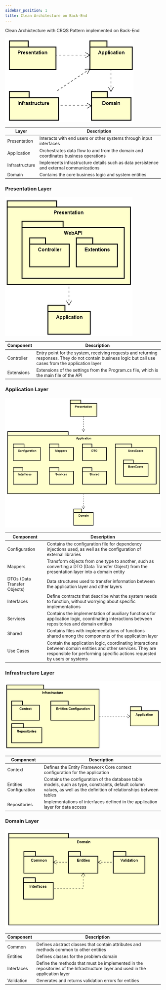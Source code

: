 ```yaml
---
sidebar_position: 1
title: Clean Architecture on Back-End
---
```


Clean Archictecture with CRQS Pattern implemented on Back-End

![alt text](Overview.png)

|Layer| Description    |
|------|--------------|
|Presentation|Interacts with end users or other systems through input interfaces|
|Application|Orchestrates data flow to and from the domain and coordinates business operations|
|Infrastructure|Implements infrastructure details such as data persistence and external communications|
|Domain|Contains the core business logic and system entities|

### Presentation Layer

![alt text](persentation.png)

|Component| Description    |
|------|--------------|
|Controller|Entry point for the system, receiving requests and returning responses. They do not contain business logic but call use cases from the application layer|
|Extensions|Extensions of the settings from the Program.cs file, which is the main file of the API|

### Application Layer

![alt text](application.png)

|Component| Description    |
|------|--------------|
|Configuration|Contains the configuration file for dependency injections used, as well as the configuration of external libraries|
|Mappers|Transform objects from one type to another, such as converting a DTO (Data Transfer Object) from the presentation layer into a domain entity|
|DTOs (Data Transfer Objects)| Data structures used to transfer information between the application layer and other layers|
|Interfaces|Define contracts that describe what the system needs to function, without worrying about specific implementations|
|Services|Contains the implementation of auxiliary functions for application logic, coordinating interactions between repositories and domain entities|
|Shared|Contains files with implementations of functions shared among the components of the application layer|
|Use Cases|Contain the application logic, coordinating interactions between domain entities and other services. They are responsible for performing specific actions requested by users or systems|

### Infrastructure Layer

![alt text](infrastruture.png)

|Component| Description    |
|------|--------------|
|Context|Defines the Entity Framework Core context configuration for the application|
|Entities Configuration|Contains the configuration of the database table models, such as type, constraints, default column values, as well as the definition of relationships between tables|
|Repositories|Implementations of interfaces defined in the application layer for data access|

### Domain Layer

![alt text](domain.png)

|Component| Description    |
|------|--------------|
|Common|Defines abstract classes that contain attributes and methods common to other entities|
|Entities|Defines classes for the problem domain|
|Interfaces|Define the methods that must be implemented in the repositories of the Infrastructure layer and used in the application layer|
|Validation|Generates and returns validation errors for entities|